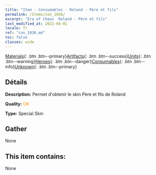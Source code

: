 ```yaml
---
title: "Item - Consumables - Roland - Père et fils"
permalink: /Items/con_1036/
excerpt: "Era of Chaos  Roland - Père et fils"
last_modified_at: 2021-04-01
locale: fr
ref: "con_1036.md"
toc: false
classes: wide
---
```

 [Materials](/fr/Items/){: .btn .btn--primary}[Artifacts](/fr/Items/Artifacts/){: .btn .btn--success}[Units](/fr/Items/Units/){: .btn .btn--warning}[Heroes](/fr/Items/Heroes/){: .btn .btn--danger}[Consumables](/fr/Items/Consumables/){: .btn .btn--info}[Unknown](/fr/Items/Unknown/){: .btn .btn--primary}

## Détails
 **Description:** Permet d'obtenir le skin Père et fils de Roland

 **Quality:** <span style="color: #FF8C00">OK</span>

 **Type:** Special Skin

## Gather

  None

## This item contains:

  None

